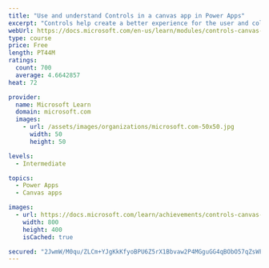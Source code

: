 ```yaml
---
title: "Use and understand Controls in a canvas app in Power Apps"
excerpt: "Controls help create a better experience for the user and collect the appropriate data. This module will help you understand and use Controls."
webUrl: https://docs.microsoft.com/en-us/learn/modules/controls-canvas-apps/
type: course
price: Free
length: PT44M
ratings:
  count: 700
  average: 4.6642857
heat: 72

provider:
  name: Microsoft Learn
  domain: microsoft.com
  images:
    - url: /assets/images/organizations/microsoft.com-50x50.jpg
      width: 50
      height: 50

levels:
  - Intermediate

topics:
  - Power Apps
  - Canvas apps

images:
  - url: https://docs.microsoft.com/learn/achievements/controls-canvas-apps-social.png
    width: 800
    height: 400
    isCached: true

secured: "2JwmW/M0qu/ZLCm+YJgKkKfyoBPU6Z5rX1Bbvaw2P4MGguGG4qBObO57qZsWFN1ZidaFOPJFS0BcVXpkncP9lpTctEIi75RWkRRHwyam4eqbKOmF+8azjn2+McJv/Uh5WtyCO2Bsq4hAiTHnC9CXnkZADpvcspUWHWU7HSaEITl1ciOsTp3zHey5x4Sw9ehvhBMevm61oDCqxC07p/EQFWXDfwyjnULk48uqlPvVn2h/YZaBgyY4naiIW8HF7yz/sQB7J+hE8tlTtAcbwhUb8D/XDGfO1jryMXMRUmYr6wBMhHFI1tSoLOn8GmWgBBERor2/SYfWvJrmAnEo2inczT37H/FQ8FVWIyC4vbSRiCmS9PE1C2gPfjaMOdLTmLKVaGIfhipnMI1Wy0grH6eBFw==;awZnQCrpKtQqOyQoz2hmXw=="
---
```


